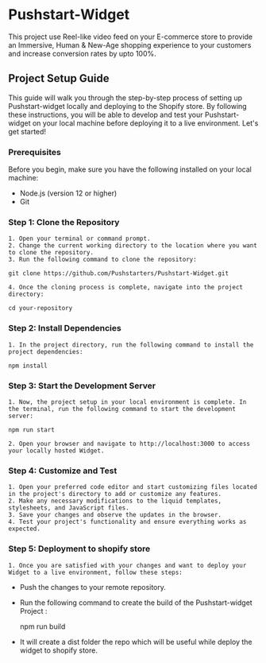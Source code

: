 
# Pushstart-Widget

This project use Reel-like video feed on your E-commerce store to provide an Immersive, Human & New-Age shopping experience to your customers and increase conversion rates by upto 100%.

## Project Setup Guide

This guide will walk you through the step-by-step process of setting up Pushstart-widget locally and deploying to the Shopify store. By following these instructions, you will be able to develop and test your Pushstart-widget on your local machine before deploying it to a live environment. Let's get started!
### Prerequisites

Before you begin, make sure you have the following installed on your local machine:

- Node.js (version 12 or higher)
- Git
### Step 1: Clone the Repository

    1. Open your terminal or command prompt.
    2. Change the current working directory to the location where you want to clone the repository.
    3. Run the following command to clone the repository:

    git clone https://github.com/Pushstarters/Pushstart-Widget.git

    4. Once the cloning process is complete, navigate into the project directory:

    cd your-repository

 

    


### Step 2: Install Dependencies

    1. In the project directory, run the following command to install the project dependencies:

    npm install


### Step 3: Start the Development Server

    1. Now, the project setup in your local environment is complete. In the terminal, run the following command to start the development server:

    npm run start

    2. Open your browser and navigate to http://localhost:3000 to access your locally hosted Widget. 

### Step 4: Customize and Test

    1. Open your preferred code editor and start customizing files located in the project's directory to add or customize any features.
    2. Make any necessary modifications to the liquid templates, stylesheets, and JavaScript files.
    3. Save your changes and observe the updates in the browser.
    4. Test your project's functionality and ensure everything works as expected.

### Step 5: Deployment to shopify store

    1. Once you are satisfied with your changes and want to deploy your Widget to a live environment, follow these steps:

- Push the changes to your remote repository.
- Run the following command to create the build of the Pushstart-widget Project :

    npm run build 
- It will create a dist folder the repo which will be useful while deploy the widget to shopify store.



